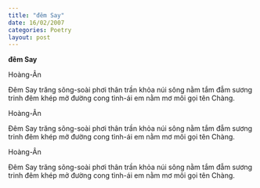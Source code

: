 ```yaml
---
title: "đêm Say"
date: 16/02/2007
categories: Poetry
layout: post
---
```


**đêm Say**

Hoàng-Ân

Đêm Say
trăng sõng-soài phơi thân trần khỏa
núi sông nằm tắm đẫm sương trinh
đêm khép mở đường cong tình-ái
em nằm mơ môi gọi tên Chàng.

Hoàng-Ân

Đêm Say
trăng sõng-soài phơi thân trần khỏa
núi sông nằm tắm đẫm sương trinh
đêm khép mở đường cong tình-ái
em nằm mơ môi gọi tên Chàng.

Hoàng-Ân

Đêm Say
trăng sõng-soài phơi thân trần khỏa
núi sông nằm tắm đẫm sương trinh
đêm khép mở đường cong tình-ái
em nằm mơ môi gọi tên Chàng.
